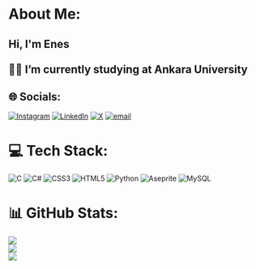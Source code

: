 # About Me:
## Hi, I'm Enes<br><br>👨‍💻 I’m currently studying at **Ankara University**


## 🌐 Socials:
[![Instagram](https://img.shields.io/badge/Instagram-%23E4405F.svg?logo=Instagram&logoColor=white)](https://instagram.com/enwsbayar) [![LinkedIn](https://img.shields.io/badge/LinkedIn-%230077B5.svg?logo=linkedin&logoColor=white)](https://www.linkedin.com/in/enes-bayar-99a609299/?originalSubdomain=tr) [![X](https://img.shields.io/badge/X-black.svg?logo=X&logoColor=white)](https://x.com/bayoenes) [![email](https://img.shields.io/badge/Email-D14836?logo=gmail&logoColor=white)](mailto:enesbayar04@gmail.com) 

# 💻 Tech Stack:
![C](https://img.shields.io/badge/c-%2300599C.svg?style=flat-square&logo=c&logoColor=white) ![C#](https://img.shields.io/badge/c%23-%23239120.svg?style=flat-square&logo=csharp&logoColor=white) ![CSS3](https://img.shields.io/badge/css3-%231572B6.svg?style=flat-square&logo=css3&logoColor=white) ![HTML5](https://img.shields.io/badge/html5-%23E34F26.svg?style=flat-square&logo=html5&logoColor=white) ![Python](https://img.shields.io/badge/python-3670A0?style=flat-square&logo=python&logoColor=ffdd54) ![Aseprite](https://img.shields.io/badge/Aseprite-FFFFFF?style=flat-square&logo=Aseprite&logoColor=#7D929E) ![MySQL](https://img.shields.io/badge/mysql-4479A1.svg?style=flat-square&logo=mysql&logoColor=white)
# 📊 GitHub Stats:
![](https://github-readme-stats.vercel.app/api?username=enwsbayar&theme=radical&hide_border=false&include_all_commits=true&count_private=false)<br/>
![](https://nirzak-streak-stats.vercel.app/?user=enwsbayar&theme=radical&hide_border=false)<br/>
![](https://github-readme-stats.vercel.app/api/top-langs/?username=enwsbayar&theme=radical&hide_border=false&include_all_commits=true&count_private=false&layout=compact)
